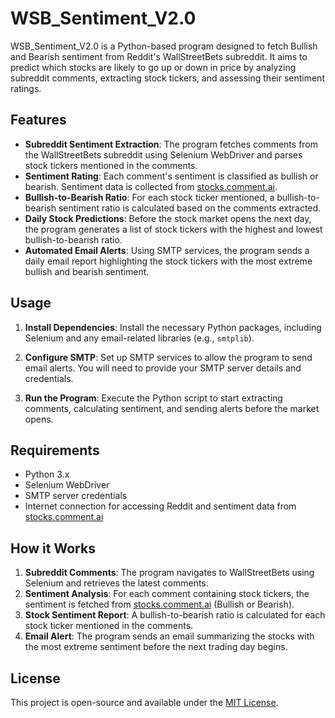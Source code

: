 # WSB_Sentiment_V2.0

WSB_Sentiment_V2.0 is a Python-based program designed to fetch Bullish and Bearish sentiment from Reddit's WallStreetBets subreddit. It aims to predict which stocks are likely to go up or down in price by analyzing subreddit comments, extracting stock tickers, and assessing their sentiment ratings.

## Features

- **Subreddit Sentiment Extraction**: The program fetches comments from the WallStreetBets subreddit using Selenium WebDriver and parses stock tickers mentioned in the comments.
- **Sentiment Rating**: Each comment's sentiment is classified as bullish or bearish. Sentiment data is collected from [stocks.comment.ai](https://stocks.comment.ai/).
- **Bullish-to-Bearish Ratio**: For each stock ticker mentioned, a bullish-to-bearish sentiment ratio is calculated based on the comments extracted.
- **Daily Stock Predictions**: Before the stock market opens the next day, the program generates a list of stock tickers with the highest and lowest bullish-to-bearish ratio.
- **Automated Email Alerts**: Using SMTP services, the program sends a daily email report highlighting the stock tickers with the most extreme bullish and bearish sentiment.

## Usage

1. **Install Dependencies**: Install the necessary Python packages, including Selenium and any email-related libraries (e.g., `smtplib`).

2. **Configure SMTP**: Set up SMTP services to allow the program to send email alerts. You will need to provide your SMTP server details and credentials.

3. **Run the Program**: Execute the Python script to start extracting comments, calculating sentiment, and sending alerts before the market opens.

## Requirements

- Python 3.x
- Selenium WebDriver
- SMTP server credentials
- Internet connection for accessing Reddit and sentiment data from [stocks.comment.ai](https://stocks.comment.ai/)

## How it Works

1. **Subreddit Comments**: The program navigates to WallStreetBets using Selenium and retrieves the latest comments.
2. **Sentiment Analysis**: For each comment containing stock tickers, the sentiment is fetched from [stocks.comment.ai](https://stocks.comment.ai/) (Bullish or Bearish).
3. **Stock Sentiment Report**: A bullish-to-bearish ratio is calculated for each stock ticker mentioned in the comments.
4. **Email Alert**: The program sends an email summarizing the stocks with the most extreme sentiment before the next trading day begins.

## License

This project is open-source and available under the [MIT License](LICENSE).
